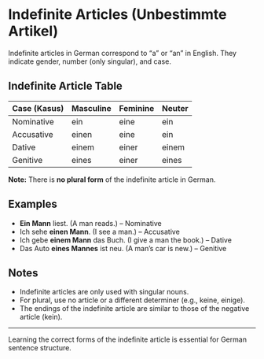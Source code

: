 # Indefinite Articles (Unbestimmte Artikel)

Indefinite articles in German correspond to “a” or “an” in English. They indicate gender, number (only singular), and case.

## Indefinite Article Table

| Case (Kasus) | Masculine | Feminine | Neuter |
|--------------|-----------|----------|--------|
| Nominative   | ein       | eine     | ein    |
| Accusative   | einen     | eine     | ein    |
| Dative       | einem     | einer    | einem  |
| Genitive     | eines     | einer    | eines  |

**Note:** There is **no plural form** of the indefinite article in German.

## Examples

- **Ein Mann** liest. (A man reads.) – Nominative
- Ich sehe **einen Mann**. (I see a man.) – Accusative
- Ich gebe **einem Mann** das Buch. (I give a man the book.) – Dative
- Das Auto **eines Mannes** ist neu. (A man’s car is new.) – Genitive

## Notes

- Indefinite articles are only used with singular nouns.
- For plural, use no article or a different determiner (e.g., keine, einige).
- The endings of the indefinite article are similar to those of the negative article (kein).

---

Learning the correct forms of the indefinite article is essential for German sentence structure.

